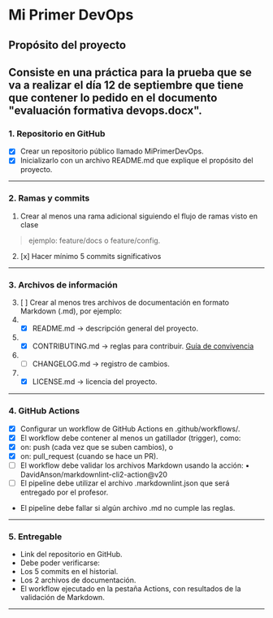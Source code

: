 # Mi Primer DevOps

## Propósito del proyecto

Consiste en una práctica para la prueba que se va a realizar el día 12 de septiembre que 
tiene que contener lo pedido en el documento "evaluación formativa devops.docx".
--------------------------------------------------------------------------------------------

### 1. Repositorio en GitHub
- [x] Crear un repositorio público llamado MiPrimerDevOps.
- [x] Inicializarlo con un archivo README.md que explique el propósito del proyecto.
--------------------------------------------------------------------------------------------

### 2. Ramas y commits
1. Crear al menos una rama adicional siguiendo el flujo de ramas visto en clase
> ejemplo: feature/docs o feature/config.
2. [x] Hacer mínimo 5 commits significativos
--------------------------------------------------------------------------------------------

### 3. Archivos de información
3. [ ] Crear al menos tres archivos de documentación en formato Markdown (.md),
por ejemplo:
1. - [x] README.md → descripción general del proyecto.
2. - [x] CONTRIBUTING.md → reglas para contribuir. [Guía de convivencia](CONTRIBUTING.md)
3. - [ ] CHANGELOG.md → registro de cambios.
4. - [x] LICENSE.md → licencia del proyecto.
--------------------------------------------------------------------------------------------

### 4. GitHub Actions
- [x] Configurar un workflow de GitHub Actions en .github/workflows/.
- [x] El workflow debe contener al menos un gatillador (trigger), como:
- [x] on: push (cada vez que se suben cambios), o
- [x] on: pull_request (cuando se hace un PR).
- [ ] El workflow debe validar los archivos Markdown usando la acción:
▪ DavidAnson/markdownlint-cli2-action@v20
- [ ] El pipeline debe utilizar el archivo .markdownlint.json que será entregado por el
profesor.
- El pipeline debe fallar si algún archivo .md no cumple las reglas.
--------------------------------------------------------------------------------------------

### 5. Entregable
- Link del repositorio en GitHub.
- Debe poder verificarse:
- Los 5 commits en el historial.
- Los 2 archivos de documentación.
- El workflow ejecutado en la pestaña Actions, con resultados de la validación
de Markdown.
--------------------------------------------------------------------------------------------
